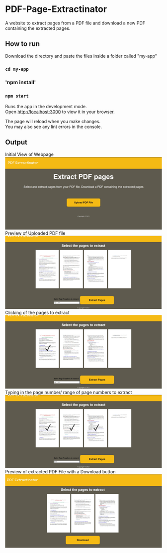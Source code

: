 # PDF-Page-Extractinator
A website to extract pages from a PDF file and download a new PDF containing the extracted pages.

## How to run

Download the directory and paste the files inside a folder called "my-app"

### `cd my-app`
### 'npm install'
### `npm start`

Runs the app in the development mode.\
Open [http://localhost:3000](http://localhost:3000) to view it in your browser.

The page will reload when you make changes.\
You may also see any lint errors in the console.

## Output
Initial View of Webpage
![Output Image](/Output/1.jpg "Output 1")
Preview of Uploaded PDF file
![Output Image](/Output/2.jpg "Output 2")
Clicking of the pages to extract
![Output Image](/Output/3.jpg "Output 3")
Typing in the page number/ range of page numbers to extract
![Output Image](/Output/4.jpg "Output 4")
Preview of extracted PDF File with a Download button
![Output Image](/Output/5.jpg "Output 5")
